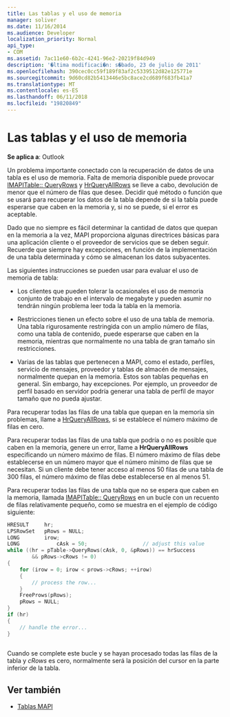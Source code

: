 ```yaml
---
title: Las tablas y el uso de memoria
manager: soliver
ms.date: 11/16/2014
ms.audience: Developer
localization_priority: Normal
api_type:
- COM
ms.assetid: 7ac11e60-6b2c-4241-96e2-20219f84d949
description: '�ltima modificaci�n: s�bado, 23 de julio de 2011'
ms.openlocfilehash: 390cec0cc59f189f83af2c5339512d82e125771e
ms.sourcegitcommit: 9d60cd82b5413446e5bc8ace2cd689f683fb41a7
ms.translationtype: MT
ms.contentlocale: es-ES
ms.lasthandoff: 06/11/2018
ms.locfileid: "19820849"
---
```

# <a name="tables-and-memory-usage"></a>Las tablas y el uso de memoria

**Se aplica a**: Outlook 
  
Un problema importante conectado con la recuperación de datos de una tabla es el uso de memoria. Falta de memoria disponible puede provocar [IMAPITable:: QueryRows](imapitable-queryrows.md) y [HrQueryAllRows](hrqueryallrows.md) se lleve a cabo, devolución de menor que el número de filas que desee. Decidir qué método o función que se usará para recuperar los datos de la tabla depende de si la tabla puede esperarse que caben en la memoria y, si no se puede, si el error es aceptable. 
  
Dado que no siempre es fácil determinar la cantidad de datos que quepan en la memoria a la vez, MAPI proporciona algunas directrices básicas para una aplicación cliente o el proveedor de servicios que se deben seguir. Recuerde que siempre hay excepciones, en función de la implementación de una tabla determinada y cómo se almacenan los datos subyacentes.
  
Las siguientes instrucciones se pueden usar para evaluar el uso de memoria de tabla:
  
- Los clientes que pueden tolerar la ocasionales el uso de memoria conjunto de trabajo en el intervalo de megabyte y pueden asumir no tendrán ningún problema leer toda la tabla en la memoria. 
    
- Restricciones tienen un efecto sobre el uso de una tabla de memoria. Una tabla rigurosamente restringida con un amplio número de filas, como una tabla de contenido, puede esperarse que caben en la memoria, mientras que normalmente no una tabla de gran tamaño sin restricciones. 
    
- Varias de las tablas que pertenecen a MAPI, como el estado, perfiles, servicio de mensajes, proveedor y tablas de almacén de mensajes, normalmente quepan en la memoria. Estos son tablas pequeñas en general. Sin embargo, hay excepciones. Por ejemplo, un proveedor de perfil basado en servidor podría generar una tabla de perfil de mayor tamaño que no pueda ajustar.
    
Para recuperar todas las filas de una tabla que quepan en la memoria sin problemas, llame a [HrQueryAllRows](hrqueryallrows.md), si se establece el número máximo de filas en cero.
  
Para recuperar todas las filas de una tabla que podría o no es posible que caben en la memoria, genere un error, llame a **HrQueryAllRows** especificando un número máximo de filas. El número máximo de filas debe establecerse en un número mayor que el número mínimo de filas que se necesitan. Si un cliente debe tener acceso al menos 50 filas de una tabla de 300 filas, el número máximo de filas debe establecerse en al menos 51. 
  
Para recuperar todas las filas de una tabla que no se espera que caben en la memoria, llamada [IMAPITable:: QueryRows](imapitable-queryrows.md) en un bucle con un recuento de filas relativamente pequeño, como se muestra en el ejemplo de código siguiente: 
  
```cpp
HRESULT     hr;
LPSRowSet   pRows = NULL;
LONG        irow;
LONG            cAsk = 50;                  // adjust this value
while ((hr = pTable->QueryRows(cAsk, 0, &pRows)) == hrSuccess
        && pRows->cRows != 0)
{
    for (irow = 0; irow < prows->cRows; ++irow)
    {
        // process the row...
    }
    FreeProws(pRows);
    pRows = NULL;
}
if (hr)
{
    // handle the error...
}
 
```

Cuando se complete este bucle y se hayan procesado todas las filas de la tabla y _cRows_ es cero, normalmente será la posición del cursor en la parte inferior de la tabla. 
  
## <a name="see-also"></a>Ver también

- [Tablas MAPI](mapi-tables.md)

